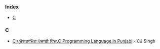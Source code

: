 ### Index

* [C](#c)


### C

* [C ਪ੍ਰੋਗਰਾਮਿੰਗ ਪੰਜਾਬੀ ਵਿੱਚ,C Programming Language in Punjabi](https://www.youtube.com/playlist?list=PLV_K8gHBuQuL8KAMgJZtBaEWUhpHVDsc4) - CJ Singh
 
